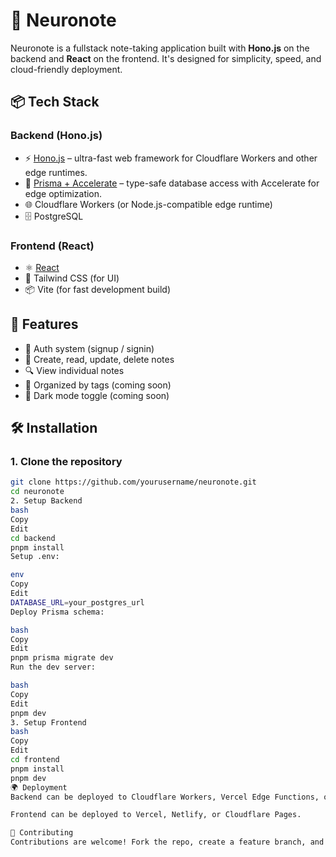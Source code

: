 # 🧠 Neuronote

Neuronote is a fullstack note-taking application built with **Hono.js** on the backend and **React** on the frontend. It's designed for simplicity, speed, and cloud-friendly deployment.

## 📦 Tech Stack

### Backend (Hono.js)
- ⚡️ [Hono.js](https://hono.dev/) – ultra-fast web framework for Cloudflare Workers and other edge runtimes.
- 🧬 [Prisma + Accelerate](https://www.prisma.io/accelerate) – type-safe database access with Accelerate for edge optimization.
- 🌐 Cloudflare Workers (or Node.js-compatible edge runtime)
- 🗄️ PostgreSQL

### Frontend (React)
- ⚛️ [React](https://reactjs.org/)
- 🎨 Tailwind CSS (for UI)
- 📦 Vite (for fast development build)

## 🚀 Features

- 🔐 Auth system (signup / signin)
- 📝 Create, read, update, delete notes
- 🔍 View individual notes
- 📁 Organized by tags (coming soon)
- 🌙 Dark mode toggle (coming soon)

## 🛠️ Installation

### 1. Clone the repository
```bash
git clone https://github.com/yourusername/neuronote.git
cd neuronote
2. Setup Backend
bash
Copy
Edit
cd backend
pnpm install
Setup .env:

env
Copy
Edit
DATABASE_URL=your_postgres_url
Deploy Prisma schema:

bash
Copy
Edit
pnpm prisma migrate dev
Run the dev server:

bash
Copy
Edit
pnpm dev
3. Setup Frontend
bash
Copy
Edit
cd frontend
pnpm install
pnpm dev
🌍 Deployment
Backend can be deployed to Cloudflare Workers, Vercel Edge Functions, or Deno Deploy.

Frontend can be deployed to Vercel, Netlify, or Cloudflare Pages.

🤝 Contributing
Contributions are welcome! Fork the repo, create a feature branch, and open a PR 🚀